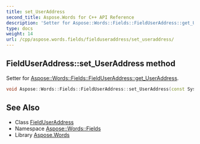 ```yaml
---
title: set_UserAddress
second_title: Aspose.Words for C++ API Reference
description: 'Setter for Aspose::Words::Fields::FieldUserAddress::get_UserAddress.'
type: docs
weight: 14
url: /cpp/aspose.words.fields/fielduseraddress/set_useraddress/
---
```

## FieldUserAddress::set_UserAddress method


Setter for [Aspose::Words::Fields::FieldUserAddress::get_UserAddress](../get_useraddress/).

```cpp
void Aspose::Words::Fields::FieldUserAddress::set_UserAddress(const System::String &value)
```

## See Also

* Class [FieldUserAddress](../)
* Namespace [Aspose::Words::Fields](../../)
* Library [Aspose.Words](../../../)
